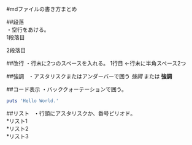 #mdファイルの書き方まとめ

##段落  
・空行をあける。  
1段落目  

2段落目  

##改行
・行末に2つのスペースを入れる。
1行目 ←行末に半角スペース2つ  

##強調  
・アスタリスクまたはアンダーバーで囲う
*強調* または __強調__  

##コード表示
・バッククォーテーションで囲う。  

```ruby:hoge.rb
puts 'Hello World.'
```

##リスト  
・行頭にアスタリスクか、番号ピリオド。  
*リスト1  
*リスト2  
*リスト3  
